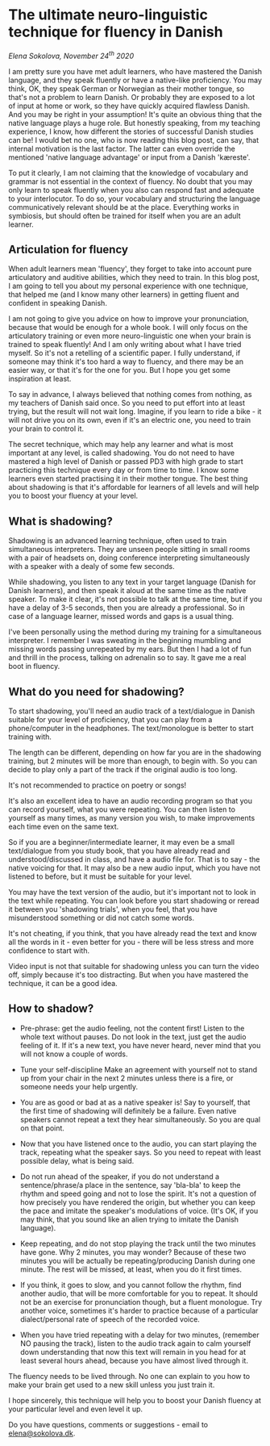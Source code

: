 # The ultimate neuro-linguistic technique for fluency in Danish 

*Elena Sokolova, November 24<sup>th</sup> 2020*

I am pretty sure you have met adult learners, who have mastered the Danish language, and they speak fluently or have a native-like proficiency. You may think, OK, they speak German or Norwegian as their mother tongue, so that's not a problem to learn Danish. Or probably they are exposed to a lot of input at home or work, so they have quickly acquired flawless Danish. And you may be right in your assumption! It's quite an obvious thing that the native language plays a huge role. But honestly speaking, from my teaching experience, I know, how different the stories of successful Danish studies can be! I would bet no one, who is now reading this blog post, can say, that internal motivation is the last factor. The latter can even override the mentioned 'native language advantage' or input from a Danish 'kæreste'. 

To put it clearly, I am not claiming that the knowledge of vocabulary and grammar is not essential in the context of fluency. No doubt that you may only learn to speak fluently when you also can respond fast and adequate to your interlocutor. To do so, your vocabulary and structuring the language communicatively relevant should be at the place. Everything works in symbiosis, but should often be trained for itself when you are an adult learner. 

## Articulation for fluency

When adult learners mean 'fluency', they forget to take into account pure articulatory and auditive abilities, which they need to train. In this blog post, I am going to tell you about my personal experience with one technique, that helped me (and I know many other learners) in getting fluent and confident in speaking Danish.

I am not going to give you advice on how to improve your pronunciation, because that would be enough for a whole book. I will only focus on the articulatory training or even more neuro-linguistic one when your brain is trained to speak fluently! And I am only writing about what I have tried myself. So it's not a retelling of a scientific paper. I fully understand, if someone may think it's too hard a way to fluency, and there may be an easier way, or that it's for the one for you. But I hope you get some inspiration at least. 

To say in advance, I always believed that nothing comes from nothing, as my teachers of Danish said once. So you need to put effort into at least trying, but the result will not wait long. Imagine, if you learn to ride a bike - it will not drive you on its own, even if it's an electric one, you need to train your brain to control it.  

The secret technique, which may help any learner and what is most important at any level, is called shadowing. You do not need to have mastered a high level of Danish or passed PD3 with high grade to start practicing this technique every day or from time to time. I know some learners even started practising it in their mother tongue. The best thing about shadowing is that it's affordable for learners of all levels and will help you to boost your fluency at your level.  

## What is shadowing?

Shadowing is an advanced learning technique, often used to train simultaneous interpreters. They are unseen people sitting in small rooms with a pair of headsets on, doing conference interpreting simultaneously with a speaker with a dealy of some few seconds. 

While shadowing, you listen to any text in your target language (Danish for Danish learners), and then speak it aloud at the same time as the native speaker. To make it clear, it's not possible to talk at the same time, but if you have a delay of 3-5 seconds, then you are already a professional. So in case of a language learner, missed words and gaps is a usual thing. 

I've been personally using the method during my training for a simultaneous interpreter. I remember I was sweating in the beginning mumbling and missing words passing unrepeated by my ears. But then I had a lot of fun and thrill in the process, talking on adrenalin so to say. It gave me a real boot in fluency. 

## What do you need for shadowing?

To start shadowing, you'll need an audio track of a text/dialogue in Danish suitable for your level of proficiency, that you can play from a phone/computer in the headphones. The text/monologue is better to start training with.

The length can be different, depending on how far you are in the shadowing training, but 2 minutes will be more than enough, to begin with. So you can decide to play only a part of the track if the original audio is too long. 

It's not recommended to practice on poetry or songs! 

It's also an excellent idea to have an audio recording program so that you can record yourself, what you were repeating. You can then listen to yourself as many times, as many version you wish, to make improvements each time even on the same text.

So if you are a beginner/intermediate learner, it may even be a small text/dialogue from you study book, that you have already read and understood/discussed in class, and have a audio file for. That is to say - the native voicing for that. It may also be a new audio input, which you have not listened to before, but it must be suitable for your level. 

You may have the text version of the audio, but it's important not to look in the text while repeating. You can look before you start shadowing or reread it between you 'shadowing trials', when you feel, that you have misunderstood something or did not catch some words.  

It's not cheating, if you think, that you have already read the text and know all the words in it - even better for you - there will be less stress and more confidence to start with. 

Video input is not that suitable for shadowing unless you can turn the video off, simply because it's too distracting. But when you have mastered the technique, it can be a good idea. 

## How to shadow?

* Pre-phrase: get the audio feeling, not the content first!
Listen to the whole text without pauses. Do not look in the text, just get the audio feeling of it. If it's a new text, you have never heard, never mind that you will not know a couple of words. 

* Tune your self-discipline 
Make an agreement with yourself not to stand up from your chair in the next 2 minutes unless there is a fire, or someone needs your help urgently. 

* You are as good or bad at as a native speaker is! 
Say to yourself, that the first time of shadowing will definitely be a failure. Even native speakers cannot repeat a text they hear simultaneously. So you are qual on that point. 

* Now that you have listened once to the audio, you can start playing the track, repeating what the speaker says. So you need to repeat with least possible delay, what is being said.

* Do not run ahead of the speaker, if you do not understand a sentence/phrase/a place in the sentence, say 'bla-bla' to keep the rhythm and speed going and not to lose the spirit. It's not a question of how precisely you have rendered the origin, but whether you can keep the pace and imitate the speaker's modulations of voice. (It's OK, if you may think, that you sound like an alien trying to imitate the Danish language). 

* Keep repeating, and do not stop playing the track until the two minutes have gone. Why 2 minutes, you may wonder? Because of these two minutes you will be actually be repeating/producing Danish during one minute. The rest will be missed, at least, when you do it first times.

* If you think, it goes to slow, and you cannot follow the rhythm, find another audio, that will be more comfortable for you to repeat. It should not be an exercise for pronunciation though, but a fluent monologue. Try another voice, sometimes it's harder to practice because of a particular dialect/personal rate of speech of the recorded voice.

* When you have tried repeating with a delay for two minutes, (remember NO pausing the track), listen to the audio track again to calm yourself down understanding that now this text will remain in you head for at least several hours ahead, because you have almost lived through it.

The fluency needs to be lived through. No one can explain to you how to make your brain get used to a new skill unless you just train it. 

I hope sincerely, this technique will help you to boost your Danish fluency at your particular level and even level it up. 


Do you have questions, comments or suggestions - email to [elena@sokolova.dk](mailto:elena@sokolova.dk). 

   <script async data-uid="135a810818" src="https://fantastic-artisan-8379.ck.page/135a810818/index.js"></script>


